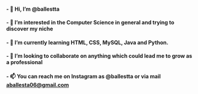#### - 👋 Hi, I’m @ballestta
#### - 👀 I’m interested in the Computer Science in general and trying to discover my niche
#### - 🌱 I’m currently learning HTML, CSS, MySQL, Java and Python.
#### - 💞️ I’m looking to collaborate on anything which could lead me to grow as a professional
#### - 📫 You can reach me on Instagram as @ballestta or via mail aballesta06@gmail.com  

<!---
ballestta/ballestta is a ✨ special ✨ repository because its `README.md` (this file) appears on your GitHub profile.
You can click the Preview link to take a look at your changes.
--->
